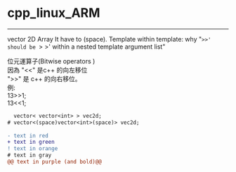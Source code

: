 # cpp_linux_ARM  

---
  
  
  
vector 2D Array  It have to (space).
Template within template: why "`>>' should be `> >' within a nested template argument list"  
  
位元運算子(Bitwise operators )  
因為 "<<" 是c++ 的向左移位  
">>" 是 c++ 的向右移位。  
例:  
    13>>1;  
    13<<1;  

```diff  
  vector< vector<int> > vec2d;  
# vector<(space)vector<int>(space)> vec2d;  
  
- text in red  
+ text in green  
! text in orange  
# text in gray  
@@ text in purple (and bold)@@  
```
